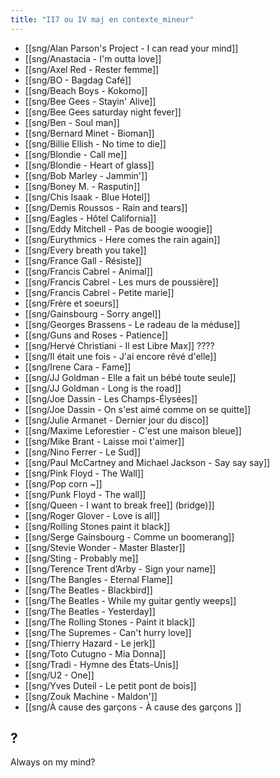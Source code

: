 ```yaml
---
title: "II7 ou IV maj en contexte_mineur"
---
```


- [[sng/Alan Parson's Project - I can read your mind]]
- [[sng/Anastacia - I'm outta love]]
- [[sng/Axel Red - Rester femme]]
- [[sng/BO - Bagdag Café]]
- [[sng/Beach Boys - Kokomo]]
- [[sng/Bee Gees - Stayin' Alive]]
- [[sng/Bee Gees saturday night fever]]
- [[sng/Ben - Soul man]]
- [[sng/Bernard Minet - Bioman]]
- [[sng/Billie Ellish - No time to die]]
- [[sng/Blondie - Call me]]
- [[sng/Blondie - Heart of glass]]
- [[sng/Bob Marley - Jammin']]
- [[sng/Boney M. - Rasputin]]
- [[sng/Chis Isaak - Blue Hotel]]
- [[sng/Demis Roussos - Rain and tears]]
- [[sng/Eagles - Hôtel California]]
- [[sng/Eddy Mitchell - Pas de boogie woogie]]
- [[sng/Eurythmics - Here comes the rain again]]
- [[sng/Every breath you take]]
- [[sng/France Gall - Résiste]]
- [[sng/Francis Cabrel - Animal]]
- [[sng/Francis Cabrel - Les murs de poussière]]
- [[sng/Francis Cabrel - Petite marie]]
- [[sng/Frère et soeurs]]
- [[sng/Gainsbourg - Sorry angel]]
- [[sng/Georges Brassens - Le radeau de la méduse]]
- [[sng/Guns and Roses - Patience]]
- [[sng/Hervé Christiani - Il est Libre Max]] ????
- [[sng/Il était une fois - J'ai encore rêvé d'elle]]
- [[sng/Irene Cara - Fame]]
- [[sng/JJ Goldman - Elle a fait un bébé toute seule]]
- [[sng/JJ Goldman - Long is the road]]
- [[sng/Joe Dassin - Les Champs-Élysées]]
- [[sng/Joe Dassin - On s'est aimé comme on se quitte]]
- [[sng/Julie Armanet - Dernier jour du disco]]
- [[sng/Maxime Leforestier - C'est une maison bleue]]
- [[sng/Mike Brant - Laisse moi t'aimer]]
- [[sng/Nino Ferrer - Le Sud]]
- [[sng/Paul McCartney and Michael Jackson - Say say say]]
- [[sng/Pink Floyd - The Wall]]
- [[sng/Pop corn ~]]
- [[sng/Punk Floyd - The wall]]
- [[sng/Queen - I want to break free]] (bridge)]]
- [[sng/Roger Glover - Love is all]]
- [[sng/Rolling Stones paint it black]]
- [[sng/Serge Gainsbourg - Comme un boomerang]]
- [[sng/Stevie Wonder - Master Blaster]]
- [[sng/Sting - Probably me]]
- [[sng/Terence Trent d’Arby - Sign your name]]
- [[sng/The Bangles - Eternal Flame]]
- [[sng/The Beatles - Blackbird]]
- [[sng/The Beatles - While my guitar gently weeps]]
- [[sng/The Beatles - Yesterday]]
- [[sng/The Rolling Stones - Paint it black]]
- [[sng/The Supremes - Can't hurry love]]
- [[sng/Thierry Hazard - Le jerk]]
- [[sng/Toto Cutugno - Mia Donna]]
- [[sng/Tradi - Hymne des États-Unis]]
- [[sng/U2 - One]]
- [[sng/Yves Duteil - Le petit pont de bois]]
- [[sng/Zouk Machine - Maldon']]
- [[sng/À cause des garçons - À cause des garçons ]]

## ?

Always on my mind?
